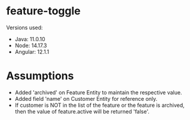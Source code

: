 # feature-toggle

Versions used:
 - Java: 11.0.10
 - Node: 14.17.3
 - Angular: 12.1.1

# Assumptions
 - Added 'archived' on Feature Entity to maintain the respective value.
 - Added field 'name' on Customer Entity for reference only.
 - If customer is NOT in the list of the feature or the feature is archived, then the value of feature.active will be returned 'false'.
